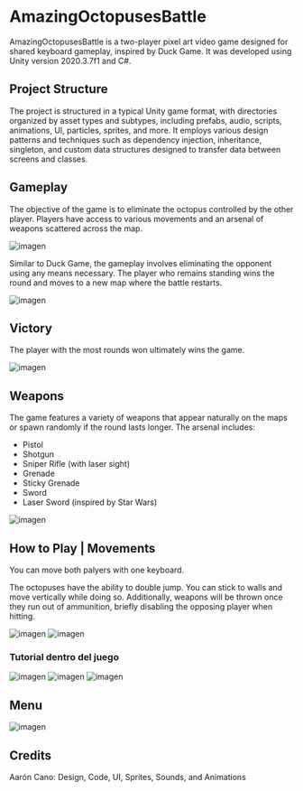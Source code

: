 # AmazingOctopusesBattle
AmazingOctopusesBattle is a two-player pixel art video game designed for shared keyboard gameplay, inspired by Duck Game. It was developed using Unity version 2020.3.7f1 and C#.

## Project Structure
The project is structured in a typical Unity game format, with directories organized by asset types and subtypes, including prefabs, audio, scripts, animations, UI, particles, sprites, and more. It employs various design patterns and techniques such as dependency injection, inheritance, singleton, and custom data structures designed to transfer data between screens and classes.

## Gameplay
The objective of the game is to eliminate the octopus controlled by the other player. Players have access to various movements and an arsenal of weapons scattered across the map.

![imagen](https://github.com/user-attachments/assets/4c46f890-d8b1-4fba-ac3e-6337fd059d9d)

Similar to Duck Game, the gameplay involves eliminating the opponent using any means necessary. The player who remains standing wins the round and moves to a new map where the battle restarts. 

![imagen](https://github.com/user-attachments/assets/1d1c1765-7d87-4a73-9cf3-4b8da313c9b2)

## Victory
The player with the most rounds won ultimately wins the game.

![imagen](https://github.com/user-attachments/assets/693b1201-d49a-43cc-9f34-3c7b910c4911)

## Weapons
The game features a variety of weapons that appear naturally on the maps or spawn randomly if the round lasts longer. The arsenal includes:
- Pistol
- Shotgun
- Sniper Rifle (with laser sight)
- Grenade
- Sticky Grenade
- Sword
- Laser Sword (inspired by Star Wars)
  
![imagen](https://github.com/user-attachments/assets/e1da0318-9391-4c5c-9aec-7e44d0c236d4)
 
## How to Play | Movements
You can move both palyers with one keyboard.

The octopuses have the ability to double jump. You can stick to walls and move vertically while doing so. Additionally, weapons will be thrown once they run out of ammunition, briefly disabling the opposing player when hitting.

![imagen](https://github.com/user-attachments/assets/dee88ef5-d246-4739-ab0f-8c5f2e2a5694)
![imagen](https://github.com/user-attachments/assets/0ff40e36-68e6-48dd-99ce-b89e687342bb)

### Tutorial dentro del juego
![imagen](https://github.com/user-attachments/assets/271673c5-d21c-45dd-b10c-add71ae0fc62)
![imagen](https://github.com/user-attachments/assets/1a443fa8-8d35-4c3f-a492-89eabc002452)
![imagen](https://github.com/user-attachments/assets/483f2057-0233-4d40-9a82-2b74e37634ba)

## Menu
![imagen](https://github.com/user-attachments/assets/97a48fd1-2333-4e47-82de-33053826eadf)

## Credits
Aarón Cano: Design, Code, UI, Sprites, Sounds, and Animations

